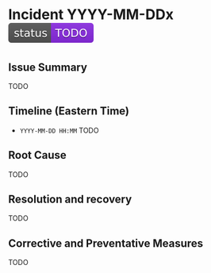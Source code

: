 # Incident YYYY-MM-DDx ![`status: TODO`](/status-badges/TODO.svg)

## Issue Summary
TODO

## Timeline (Eastern Time)
- `YYYY-MM-DD HH:MM` TODO

## Root Cause
TODO

## Resolution and recovery
TODO

## Corrective and Preventative Measures
TODO
